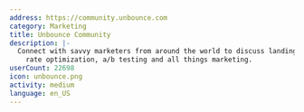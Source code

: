 ```yaml
---
address: https://community.unbounce.com
category: Marketing
title: Unbounce Community
description: |-
  Connect with savvy marketers from around the world to discuss landing pages, conversion
    rate optimization, a/b testing and all things marketing.
userCount: 22698
icon: unbounce.png
activity: medium
language: en_US
---
```

